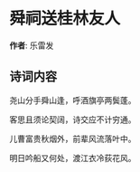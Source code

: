 # 舜祠送桂林友人

**作者**: 乐雷发

## 诗词内容

尧山分手舜山逢，呼酒旗亭两鬓蓬。

客思且须论契阔，诗交应不计穷通。

儿曹富贵秋烟外，前辈风流落叶中。

明日吟船又何处，渡江衣冷荻花风。

